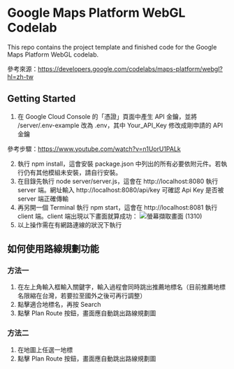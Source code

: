 # Google Maps Platform WebGL Codelab

This repo contains the project template and finished code for the Google Maps Platform WebGL codelab.

參考來源：https://developers.google.com/codelabs/maps-platform/webgl?hl=zh-tw

## Getting Started
1. 在  Google Cloud Console 的「憑證」頁面中產生 API 金鑰，並將 /server/.env-example 改為 .env，其中 Your_API_Key 修改成剛申請的 API 金鑰

參考步驟：https://www.youtube.com/watch?v=n1UorU1PALk

2. 執行 npm install，這會安裝 package.json 中列出的所有必要依附元件。若執行仍有其他模組未安裝，請自行安裝。
3. 在目錄先執行 node server/server.js，這會在 http://localhost:8080 執行 server 端。網址輸入 http://localhost:8080/api/key 可確認 Api Key 是否被 server 端正確傳輸
4. 再另開一個 Terminal 執行 npm start，這會在 http://localhost:8081 執行 client 端。client 端出現以下畫面就算成功：
![螢幕擷取畫面 (1310)](https://github.com/JOE-CHOU88/MIS-Final-Project-Webgl-Three/assets/62171839/d744a144-85b1-41ec-a64e-f771a393ac25)
5. 以上操作需在有網路連線的狀況下執行

## 如何使用路線規劃功能
### 方法一
1. 在左上角輸入框輸入關鍵字，輸入過程會同時跳出推薦地標名（目前推薦地標名限縮在台灣，若要拉至國外之後可再行調整）
2. 點擊適合地標名，再按 Search
3. 點擊 Plan Route 按鈕，畫面應自動跳出路線規劃圖
### 方法二
1. 在地圖上任選一地標
2. 點擊 Plan Route 按鈕，畫面應自動跳出路線規劃圖